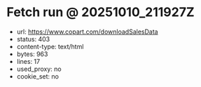 # Fetch run @ 20251010_211927Z
- url: https://www.copart.com/downloadSalesData
- status: 403
- content-type: text/html
- bytes: 963
- lines: 17
- used_proxy: no
- cookie_set: no
